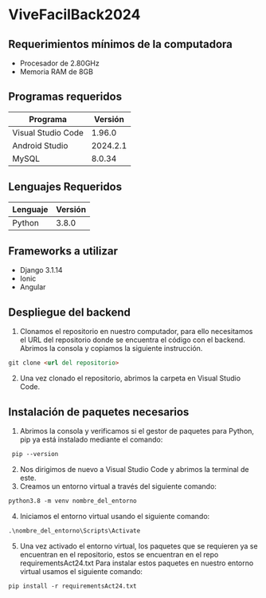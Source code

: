 # ViveFacilBack2024

## Requerimientos mínimos de la computadora
* Procesador de 2.80GHz
* Memoria RAM de 8GB

## Programas requeridos

  | Programa | Versión |
  |----------|---------|
  | Visual Studio Code | 1.96.0 |
  | Android Studio | 2024.2.1 |
  | MySQL | 8.0.34 |

## Lenguajes Requeridos

  | Lenguaje | Versión |
  |----------|---------|
  | Python| 3.8.0 |

## Frameworks a utilizar
* Django 3.1.14
* Ionic
* Angular

## Despliegue del backend
1. Clonamos el repositorio en nuestro computador, para ello necesitamos el URL del repositorio donde se encuentra el código con el backend. Abrimos la consola y copiamos la siguiente instrucción.
   
```markdown
git clone <url del repositorio>
```

2. Una vez clonado el repositorio, abrimos la carpeta en Visual Studio Code.


## Instalación de paquetes necesarios
1.	Abrimos la consola y verificamos si el gestor de paquetes para Python, pip ya está instalado mediante el comando:

```markdown
 pip --version
```

2.	Nos dirigimos de nuevo a Visual Studio Code y abrimos la terminal de este.
3.	Creamos un entorno virtual a través del siguiente comando:
 ```markdown
 python3.8 -m venv nombre_del_entorno
```
4.	Iniciamos el entorno virtual usando el siguiente comando:
 ```markdown
.\nombre_del_entorno\Scripts\Activate
```

5.	Una vez activado el entorno virtual, los paquetes que se requieren ya se encuentran en el repositorio, estos se encuentran en el repo requirementsAct24.txt Para instalar estos paquetes en nuestro entorno virtual usamos el siguiente comando:

```markdown
pip install -r requirementsAct24.txt
```


